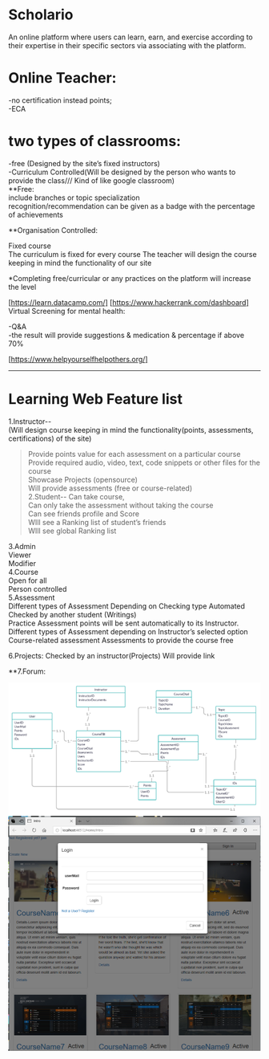# Scholario
An online platform where users can learn, earn, and exercise according to their expertise in their specific sectors via associating with the platform.

# Online Teacher:

-no certification instead points;  
-ECA  

# two types of classrooms:  
-free (Designed by the site’s fixed  instructors)  
-Curriculum Controlled(Will be designed by the person who wants to provide the class/// Kind of like google classroom)  
**Free:  
include branches or topic specialization  
recognition/recommendation can be given as a badge with the percentage of achievements  

**Organisation Controlled:  

Fixed course  
The curriculum is fixed for every course
 The teacher will design the course keeping in mind the functionality of our site  


*Completing free/curricular or any practices on the platform will increase the level  

[https://learn.datacamp.com/]
[https://www.hackerrank.com/dashboard]  
Virtual Screening for mental health:  

-Q&A  
-the result will provide suggestions & medication & percentage if above 70%

[https://www.helpyourselfhelpothers.org/]


----------------------------------------------------------------------------------------------------------------------------
# Learning Web Feature list


1.Instructor--  
(Will design course keeping in mind the functionality(points, assessments, certifications) of the site)  

>Provide points value for each assessment on a particular course  
>Provide required audio, video, text, code snippets or other files for the course  
>Showcase Projects (opensource)  
>Will provide assessments (free or course-related)    
2.Student-- 
Can take course,  
Can only take the assessment without taking the course  
Can see friends profile and Score   
WIll see a Ranking list of student’s friends   
WIll see  global Ranking list   

3.Admin  
Viewer  
Modifier  
4.Course  
Open for all  
Person controlled  
5.Assessment  
Different types of Assessment Depending on Checking type 
Automated  
Checked by another student (Writings)  
Practice Assessment points will be sent automatically to its Instructor.
Different types of Assessment depending on Instructor’s selected option
Course-related assessment
Assessments to provide the course free   


6.Projects:
Checked by an instructor(Projects)
Will provide link


**7.Forum:

![](ORM.PNG)
![](Intro.PNG)
